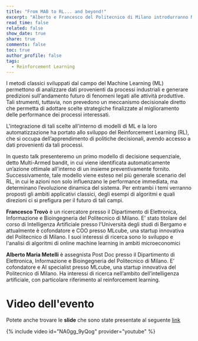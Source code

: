 ```yaml
---
title: "From MAB to RL... and beyond!"
excerpt: "Alberto e Francesco del Politecnico di Milano introdurranno Multi-Armed bandits e Reinforcement Learning"
read_time: false
related: false
show_date: true
share: true
comments: false
toc: true
author_profile: false
tags:
  - Reinforcement Learning
---
```


I metodi classici sviluppati dal campo del Machine Learning (ML) permettono di analizzare dati provenienti da processi industriali e generare predizioni sull'andamento futuro di fenomeni legati alle attività produttive. Tali strumenti, tuttavia, non prevedono un meccanismo decisionale diretto che permetta di adottare scelte strategiche finalizzate al miglioramento delle performance dei processi interessati.

L'integrazione di tali scelte all'interno di modelli di ML e la loro automatizzazione ha portato allo sviluppo del Reinforcement Learning (RL), che si occupa dell’apprendimento di politiche decisionali, avendo accesso a dati provenienti da tali processi.

In questo talk presenteremo un primo modello di decisione sequenziale, detto Multi-Armed bandit, in cui viene identificata automaticamente un’azione ottimale all'interno di un insieme preventivamente fornito. Successivamente, tale modello viene esteso nel più generale scenario del RL, in cui le azioni non solo influenzano le performance immediata, ma determinano l’evoluzione dinamica del sistema. Per entrambi i temi verranno proposti gli ambiti applicativi classici, degli esempi di algoritmi e quali direzioni ci si prefigura per il futuro di tali campi.


**Francesco Trovò** è un ricercatore presso il Dipartimento di Elettronica, Informazione e Bioingegneria del Politecnico di Milano. E' stato titolare del corso di Intelligenza Artificiale presso l'Università degli studi di Bergamo e attualmente è cofondatore e COO presso MLcube, una startup innovativa del Politecnico di Milano. I suoi interessi di ricerca sono lo sviluppo e l'analisi di algoritmi di online machine learning in ambiti microeconomici



**Alberto Maria Metelli** è assegnista Post Doc presso il Dipartimento di Elettronica, Informazione e Bioingegneria del Politecnico di Milano. E’ cofondatore e AI specialist presso MLcube, una startup innovativa del Politecnico di Milano. Ha interessi di ricerca nell’ambito dell’intelligenza artificiale, con particolare riferimento al reinforcement learning.


# Video dell'evento

Potete anche trovare le **slide** che sono state presentate al seguente [link](https://github.com/mlmodena/meetups/blob/main/01-2021.pdf)


{% include video id="NA0gg_9yQog" provider="youtube" %}

<!-- [➕ Iscriviti all'evento](#link){: .btn .btn--primary .btn--large} -->
